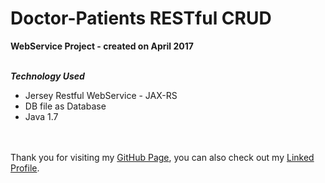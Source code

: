 # Doctor-Patients RESTful CRUD
**WebService Project - created on April 2017**<br/><br/>

***Technology Used***<br/>
* Jersey Restful WebService - JAX-RS<br/>
* DB file as Database<br/>
* Java 1.7<br/>
<br/>
<br/>
Thank you for visiting my <a href="https://github.com/prateekmulye">GitHub Page</a>, you can also check out my <a href="https://www.linkedin.com/in/prateekmulye/">Linked Profile</a>.
